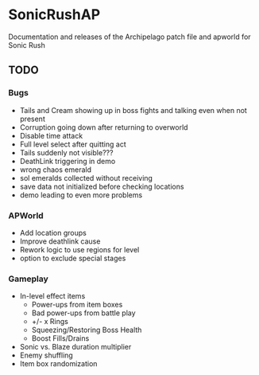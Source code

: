 # SonicRushAP
Documentation and releases of the Archipelago patch file and apworld for Sonic Rush

## TODO
### Bugs
- Tails and Cream showing up in boss fights and talking even when not present
- Corruption going down after returning to overworld
- Disable time attack
- Full level select after quitting act
- Tails suddenly not visible???
- DeathLink triggering in demo
- wrong chaos emerald
- sol emeralds collected without receiving
- save data not initialized before checking locations
- demo leading to even more problems

### APWorld
- Add location groups
- Improve deathlink cause
- Rework logic to use regions for level 
- option to exclude special stages  

### Gameplay
- In-level effect items
  - Power-ups from item boxes
  - Bad power-ups from battle play
  - +/- x Rings
  - Squeezing/Restoring Boss Health
  - Boost Fills/Drains
- Sonic vs. Blaze duration multiplier
- Enemy shuffling
- Item box randomization
